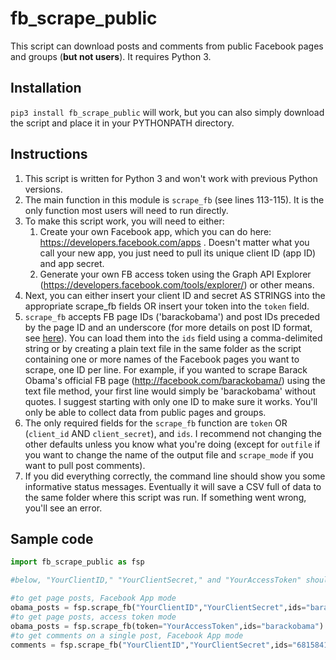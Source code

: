 # fb_scrape_public

This script can download posts and comments from public Facebook pages and groups (__but not users__). It requires Python 3.

Installation
------------

``pip3 install fb_scrape_public`` will work, but you can also simply download the script and place it in your PYTHONPATH directory.

Instructions
------------

1.    This script is written for Python 3 and won't work with previous Python versions.
2.    The main function in this module is ```scrape_fb``` (see lines 113-115). It is the only function most users will need to run directly.
3.    To make this script work, you will need to either:
        1. Create your own Facebook app, which you can do here: https://developers.facebook.com/apps . Doesn't matter what you call your new app, you just need to pull its unique client ID (app ID) and app secret.
        2. Generate your own FB access token using the Graph API Explorer (https://developers.facebook.com/tools/explorer/) or other means. 
4.    Next, you can either insert your client ID and secret AS STRINGS into the appropriate scrape_fb fields OR insert your token into the ```token``` field. 
5.    ```scrape_fb``` accepts FB page IDs ('barackobama') and post IDs preceded by the page ID and an underscore (for more details on post ID format, see [here](https://stackoverflow.com/questions/31353591/how-should-we-retrieve-an-individual-post-now-that-post-id-is-deprecated-in-v)). You can load them into the ```ids``` field using a comma-delimited string or by creating a plain text file in the same folder as the script containing one or more names of the Facebook pages you want to scrape, one ID per line. For example, if you wanted to scrape Barack Obama's official FB page (http://facebook.com/barackobama/) using the text file method, your first line would simply be 'barackobama' without quotes. I suggest starting with only one ID to make sure it works. You'll only be able to collect data from public pages and groups.
6.    The only required fields for the ```scrape_fb``` function are ```token``` OR (```client_id``` AND ```client_secret```), and ```ids```. I recommend not changing the other defaults unless you know what you're doing (except for ```outfile``` if you want to change the name of the output file and ```scrape_mode``` if you want to pull post comments).
7.    If you did everything correctly, the command line should show you some informative status messages. Eventually it will save a CSV full of data to the same folder where this script was run. If something went wrong, you'll see an error.

Sample code
-----------

```python
import fb_scrape_public as fsp

#below, "YourClientID," "YourClientSecret," and "YourAccessToken" should be your actual client ID, secret, and access token

#to get page posts, Facebook App mode
obama_posts = fsp.scrape_fb("YourClientID","YourClientSecret",ids="barackobama") 
#to get page posts, access token mode
obama_posts = fsp.scrape_fb(token="YourAccessToken",ids="barackobama") 
#to get comments on a single post, Facebook App mode
comments = fsp.scrape_fb("YourClientID","YourClientSecret",ids="6815841748_10154508876046749",scrape_mode="comments") 
```
